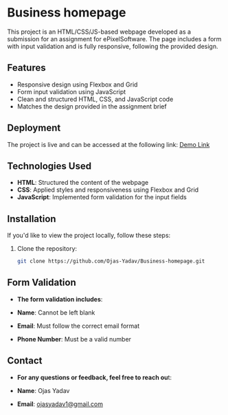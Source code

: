 # Business homepage

This project is an HTML/CSS/JS-based webpage developed as a submission for an assignment for ePixelSoftware. The page includes a form with input validation and is fully responsive, following the provided design.

## Features

- Responsive design using Flexbox and Grid
- Form input validation using JavaScript
- Clean and structured HTML, CSS, and JavaScript code
- Matches the design provided in the assignment brief

## Deployment

The project is live and can be accessed at the following link:
[Demo Link](https://ojas-yadav.github.io/Business-homepage/)

## Technologies Used

- **HTML**: Structured the content of the webpage
- **CSS**: Applied styles and responsiveness using Flexbox and Grid
- **JavaScript**: Implemented form validation for the input fields

## Installation

If you'd like to view the project locally, follow these steps:

1. Clone the repository:
   ```bash
   git clone https://github.com/Ojas-Yadav/Business-homepage.git
## Form Validation

- **The form validation includes**:

- **Name**: Cannot be left blank
- **Email**: Must follow the correct email format
- **Phone Number**: Must be a valid number

## Contact

- **For any questions or feedback, feel free to reach ou**t:

- **Name**: Ojas Yadav
- **Email**: ojasyadav1@gmail.com
